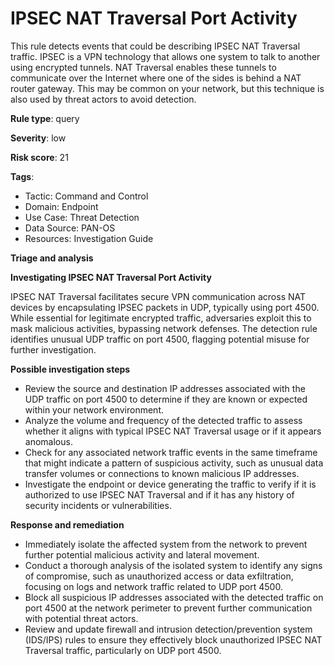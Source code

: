 # IPSEC NAT Traversal Port Activity


This rule detects events that could be describing IPSEC NAT Traversal traffic. IPSEC is a VPN technology that allows one system to talk to another using encrypted tunnels. NAT Traversal enables these tunnels to communicate over the Internet where one of the sides is behind a NAT router gateway. This may be common on your network, but this technique is also used by threat actors to avoid detection.

**Rule type**: query

**Severity**: low

**Risk score**: 21

**Tags**:

- Tactic: Command and Control
- Domain: Endpoint
- Use Case: Threat Detection
- Data Source: PAN-OS
- Resources: Investigation Guide


**Triage and analysis**

**Investigating IPSEC NAT Traversal Port Activity**

IPSEC NAT Traversal facilitates secure VPN communication across NAT devices by encapsulating IPSEC packets in UDP, typically using port 4500. While essential for legitimate encrypted traffic, adversaries exploit this to mask malicious activities, bypassing network defenses. The detection rule identifies unusual UDP traffic on port 4500, flagging potential misuse for further investigation.


**Possible investigation steps**

- Review the source and destination IP addresses associated with the UDP traffic on port 4500 to determine if they are known or expected within your network environment.
- Analyze the volume and frequency of the detected traffic to assess whether it aligns with typical IPSEC NAT Traversal usage or if it appears anomalous.
- Check for any associated network traffic events in the same timeframe that might indicate a pattern of suspicious activity, such as unusual data transfer volumes or connections to known malicious IP addresses.
- Investigate the endpoint or device generating the traffic to verify if it is authorized to use IPSEC NAT Traversal and if it has any history of security incidents or vulnerabilities.

**Response and remediation**

- Immediately isolate the affected system from the network to prevent further potential malicious activity and lateral movement.
- Conduct a thorough analysis of the isolated system to identify any signs of compromise, such as unauthorized access or data exfiltration, focusing on logs and network traffic related to UDP port 4500.
- Block all suspicious IP addresses associated with the detected traffic on port 4500 at the network perimeter to prevent further communication with potential threat actors.
- Review and update firewall and intrusion detection/prevention system (IDS/IPS) rules to ensure they effectively block unauthorized IPSEC NAT Traversal traffic, particularly on UDP port 4500.

